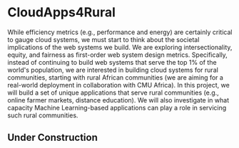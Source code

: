 # CloudApps4Rural
While efficiency metrics (e.g., performance and energy) are certainly critical to gauge cloud systems, we must start to think about the societal implications of the web systems we build. We are exploring intersectionality, equity, and fairness as first-order web system design metrics. Specifically, instead of continuing to build web systems that serve the top 1% of the world's population, we are interested in building cloud systems for rural communities, starting with rural African communities (we are aiming for a real-world deployment in collaboration with CMU Africa). In this project, we will build a set of unique applications that serve rural communities (e.g., online farmer markets, distance education). We will also investigate in what capacity Machine Learning-based applications can play a role in servicing such rural communities.

## Under Construction
